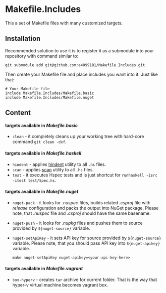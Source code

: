 # Makefile.Includes

This a set of Makefile files with many customized targets.

## Installation

Recommended solution to use it is to register it as a submodule into your repository with command similar to:

	git submodule add git@github.com:a4099181/Makefile.Includes.git

Then create your Makefile file and place includes you want into it. Just like that:

	# Your Makefile file
	include Makefile.Includes/Makefile.basic
	include Makefile.Includes/Makefile.nuget

## Content

#### targets available in *Makefile.basic*
  * `clean` - it completely cleans up your working tree with hard-core command `git clean -dxf`.

#### targets available in *Makefile.haskell*
  * `hindent` - applies [hindent] utility to all `.hs` files.
  * `scan` - applies [scan] utility to all `.hs` files.
  * `test` - it executes Hspec tests and is just shortcut for `runhaskell -isrc -itest test/Spec.hs`.

#### targets available in *Makefile.nuget*
  * `nuget-pack` - it looks for *.nuspec* files, builds related *.csproj* file with *release* configuration and packs the output into NuGet package. Please note, that *.nuspec* file and *.csproj* should have the same basename.
  * `nuget-push` - it looks for *.nupkg* files and pushes them to source provided by `${nuget-source}` variable.
  * `nuget-setApiKey` - it sets API key for source provided by `${nuget-source}` variable. Please note, that you should pass API key into `${nuget-apikey}` variable.

    ```shell
    make nuget-setApiKey nuget-apikey=<your-api-key-here>
    ```

#### targets available in *Makefile.vagrant*
  * `box-hyperv` - creates `tar` archive for current folder. That is the way that hyper-v virtual machine becomes vagrant box.

[hindent]: https://github.com/chrisdone/hindent
[scan]: http://hackage.haskell.org/package/scan
